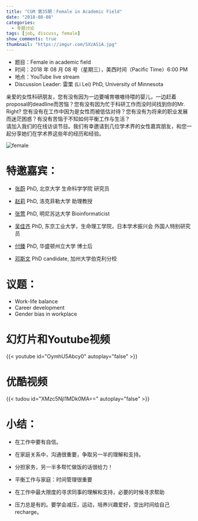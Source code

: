 ```yaml
---
title: "CGM 第35期：Female in Academic Field"
date: "2018-08-08"
categories:
  - 专题讨论
tags: [job, discuss, female]
show_comments: true
thumbnail: "https://imgur.com/SXzAS1A.jpg"
---
```



- 题目：Female in academic field
- 时间：2018 年 08 月 08 号（星期三），美西时间（Pacific Time）6:00 PM
- 地点：YouTube live stream 
- Discussion Leader: 雷栗 (Li Lei) PhD, University of Minnesota

亲爱的女性科研朋友，您有没有因为一边要哺育嗷嗷待喂的婴儿，一边赶着proposal的deadline而苦恼？您有没有因为忙于科研工作而没时间找到你的Mr. Right? 您有没有在工作中因为是女性而被低估对待？您有没有为将来的职业发展而迷茫困惑？有没有苦恼于不知如何平衡工作与生活？<br>
请加入我们的在线访谈节目。我们有幸邀请到几位学术界的女性嘉宾朋友，和您一起分享她们在学术界这些年的经历和经验。<br>

![female](https://imgur.com/SXzAS1A.jpg)

# 特邀嘉宾：

- [张蔚](http://www.bio.pku.edu.cn/teacher_dis_oa.php?cid=146&&teaid=728) PhD, 北京大学 生命科学学院 研究员

- [赵莉](https://www.rockefeller.edu/our-scientists/heads-of-laboratories/1157-li-zhao/) PhD, 洛克菲勒大学 助理教授

- [张莺](https://www.msi.umn.edu/users/zhan2142) PhD, 明尼苏达大学 Bioinformaticist 

- [吴佳齐](https://www.researchgate.net/profile/Jiaqi_Wu14) PhD, 东京工业大学，生命理工学院，日本学术振兴会 外国人特别研究员

- [付臻](https://www.linkedin.com/in/daisy-zhen-fu-3a003138/) PhD, 华盛顿州立大学 博士后

- [邓斯文](http://plantandmicrobiology.berkeley.edu/profile/sdeng) PhD candidate, 加州大学伯克利分校

# 议题：

- Work-life balance
- Career development
- Gender bias in workplace

# 幻灯片和Youtube视频

{{< youtube id="OymhU5Abcy0" autoplay="false" >}}


# 优酷视频

{{< tudou id="XMzc5NjI1MDk0MA==" autoplay="false" >}}

# 小结：

* 在工作中要有自信。

* 在家庭关系中，沟通很重要，争取另一半的理解和支持。

* 分担家务，另一半多帮忙做饭的话很给力！

* 平衡工作与家庭：时间管理很重要

* 在工作中最大限度的寻求同事的理解和支持，必要的时候寻求帮助

* 压力总是有的。要学会减压，运动，培养兴趣爱好，空出时间给自己recharge。

